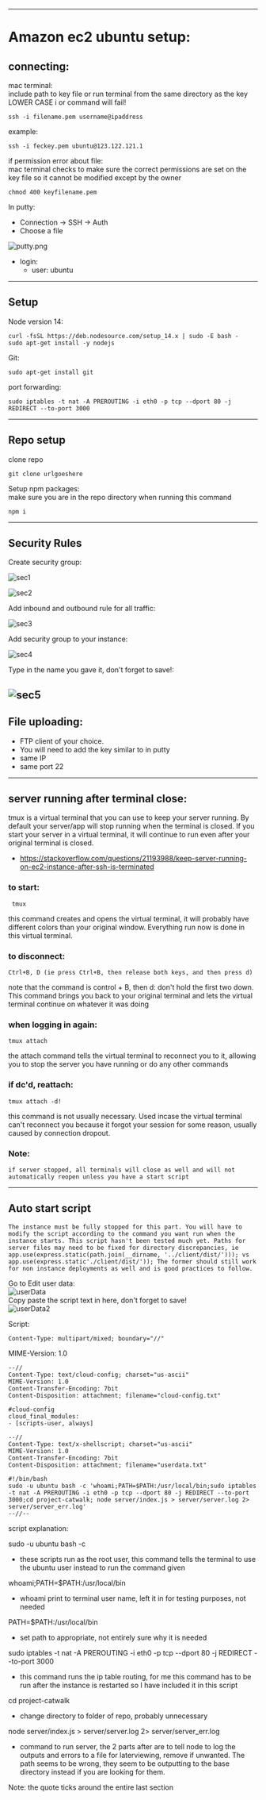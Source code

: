 

---
# Amazon ec2 ubuntu setup:

## connecting: 


mac terminal:<br> include path to key file or run terminal from the same directory as the key <br> LOWER CASE i or command will fail!

	ssh -i filename.pem username@ipaddress

example:

	ssh -i feckey.pem ubuntu@123.122.121.1

if permission error about file: <br> mac terminal checks to make sure the correct permissions are set on the key file so it cannot be modified except by the owner

	chmod 400 keyfilename.pem
 
In putty:
- Connection -> SSH -> Auth
- Choose a file

![putty.png](putty.png)


- login:
	- user: ubuntu
---
## Setup


Node version 14:

	curl -fsSL https://deb.nodesource.com/setup_14.x | sudo -E bash -
	sudo apt-get install -y nodejs

Git:

	sudo apt-get install git


port forwarding:

	sudo iptables -t nat -A PREROUTING -i eth0 -p tcp --dport 80 -j REDIRECT --to-port 3000

--- 
## Repo setup
clone repo

	git clone urlgoeshere

Setup npm packages:<br>
make sure you are in the repo directory when running this command

	npm i
___

## Security Rules <br>


Create security group:<br>


![sec1](sec1.png)<br>

![sec2](sec2.png) <br>

Add inbound and outbound rule for all traffic:<br>

![sec3](sec3.png)  <br>

Add security group to your instance:<br>

![sec4](sec4.png)  <br>


Type in the name you gave it, don't forget to save!:<br>

![sec5](sec5.png)  <br>
---


	
## File uploading:
- FTP client of your choice.
- You will need to add the key similar to in putty
- same IP
- same port 22

---
## server running after terminal close:

tmux is a virtual terminal that you can use to keep your server running. By default your server/app will stop running when the terminal is closed. If you start your server in a virtual terminal, it will continue to run even after your original terminal is closed.

- https://stackoverflow.com/questions/21193988/keep-server-running-on-ec2-instance-after-ssh-is-terminated
	


### to start:
	
	 tmux

this command creates and opens the virtual terminal, it will probably have different colors than your original window. Everything run now is done in this virtual terminal. <br>


### to disconnect:

	Ctrl+B, D (ie press Ctrl+B, then release both keys, and then press d)

note that the command is control + B, then d:  don't hold the first two down. This command brings you back to your original terminal and lets the virtual terminal continue on whatever it was doing

### when logging in again:

	tmux attach

the attach command tells the virtual terminal to reconnect you to it, allowing you to stop the server you have running or do any other commands

### if dc'd, reattach:

	tmux attach -d!

this command is not usually necessary. Used incase the virtual terminal can't reconnect you because it forgot your session for some reason, usually caused by connection dropout.

### Note:  
	if server stopped, all terminals will close as well and will not automatically reopen unless you have a start script


---

## Auto start script

	The instance must be fully stopped for this part. You will have to modify the script according to the command you want run when the instance starts. This script hasn't been tested much yet. Paths for server files may need to be fixed for directory discrepancies, ie app.use(express.static(path.join(__dirname, '../client/dist/'))); vs app.use(express.static'./client/dist/')); The former should still work for non instance deployments as well and is good practices to follow.





Go to Edit user data:<br>
![userData](userData.png)  <br>
Copy paste the script text in here, don't forget to save!<br>
![userData2](userData2.png)  <br>

Script:

	Content-Type: multipart/mixed; boundary="//"
MIME-Version: 1.0

	--//
	Content-Type: text/cloud-config; charset="us-ascii"
	MIME-Version: 1.0
	Content-Transfer-Encoding: 7bit
	Content-Disposition: attachment; filename="cloud-config.txt"

	#cloud-config
	cloud_final_modules:
	- [scripts-user, always]

	--//
	Content-Type: text/x-shellscript; charset="us-ascii"
	MIME-Version: 1.0
	Content-Transfer-Encoding: 7bit
	Content-Disposition: attachment; filename="userdata.txt"

	#!/bin/bash
	sudo -u ubuntu bash -c 'whoami;PATH=$PATH:/usr/local/bin;sudo iptables -t nat -A PREROUTING -i eth0 -p tcp --dport 80 -j REDIRECT --to-port 3000;cd project-catwalk; node server/index.js > server/server.log 2>  server/server_err.log'
	--//--

script explanation:

sudo -u ubuntu bash -c
- these scripts run as the root user, this command tells the terminal to use the ubuntu user instead to run the command given

whoami;PATH=$PATH:/usr/local/bin
- whoami print to terminal user name, left it in for testing purposes, not needed

PATH=$PATH:/usr/local/bin
- set path to appropriate, not entirely sure why it is needed

sudo iptables -t nat -A PREROUTING -i eth0 -p tcp --dport 80 -j REDIRECT --to-port 3000
- this command runs the ip table routing, for me this command has to be run after the instance is restarted so I have included it in this script

cd project-catwalk
- change directory to folder of repo, probably unnecessary

node server/index.js > server/server.log 2>  server/server_err.log
- command to run server, the 2 parts after are to tell node to log the outputs and errors to a file for laterviewing, remove if unwanted. The path seems to be wrong, they seem to be outputting to the base directory instead if you are looking for them.

Note: the quote ticks around the entire last section


